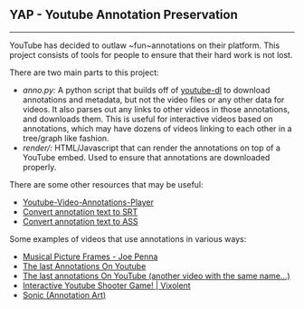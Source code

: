 ## YAP - Youtube Annotation Preservation
---------------

YouTube has decided to outlaw ~fun~annotations on their platform. This project consists of tools for people to ensure that their hard work is not lost.

There are two main parts to this project:

 - _anno.py:_ A python script that builds off of [youtube-dl](https://rg3.github.io/youtube-dl/) to download annotations and metadata, but not the video files or any other data for videos. It also parses out any links to other videos in those annotations, and downloads them. This is useful for interactive videos based on annotations, which may have dozens of videos linking to each other in a tree/graph like fashion.
 - _render/:_ HTML/Javascript that can render the annotations on top of a YouTube embed. Used to ensure that annotations are downloaded properly.
 
There are some other resources that may be useful:

 - [Youtube-Video-Annotations-Player](https://github.com/ttsiodras/Youtube-Video-Annotations-Player)
 - [Convert annotation text to SRT](https://github.com/germanger/youtubeannotations-to-srt)
 - [Convert annotation text to ASS](https://github.com/nirbheek/youtube-ass)
 
Some examples of videos that use annotations in various ways:
 - [Musical Picture Frames - Joe Penna](https://www.youtube.com/watch?v=zxYXg5vhqjw)
 - [The last Annotations On Youtube](https://www.youtube.com/watch?v=6pv2qxbiabc)
 - [The last annotations On YouTube (another video with the same name...)](https://www.youtube.com/watch?v=M2ryDEyyrXE)
 - [Interactive Youtube Shooter Game! | Vixolent](https://www.youtube.com/watch?v=iCnlAC4OM38)
 - [Sonic (Annotation Art)](https://www.youtube.com/watch?v=NsPoyMzsVOU)